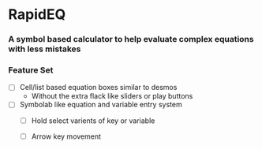 # RapidEQ
### A symbol based calculator to help evaluate complex equations with less mistakes

### Feature Set
- [ ] Cell/list based equation boxes similar to desmos
    - Without the extra flack like sliders or play buttons
- [ ] Symbolab like equation and variable entry system
    - [ ] Hold select varients of key or variable
    - [ ] Arrow key movement

